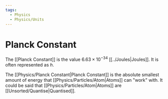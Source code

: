 ```yaml
---
tags:
  - Physics
  - Physics/Units
---
```

# Planck Constant
The [[Planck Constant]] is the value $6.63\times10^{-34}$ [[../Joules|Joules]]. It is often represented as $h$.

The [[Physics/Planck Constant|Planck Constant]] is the absolute smallest amount of energy that [[Physics/Particles/Atom|Atoms]] can "work" with. It could be said that [[Physics/Particles/Atom|Atoms]] are [[Unsorted/Quantise|Quantised]].